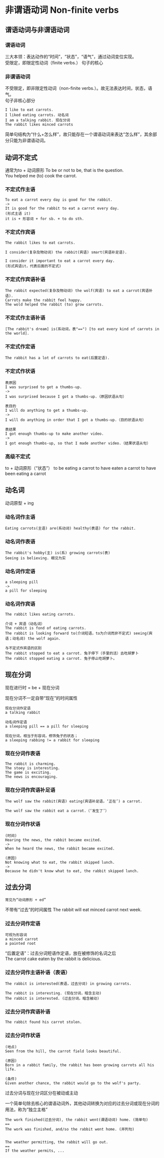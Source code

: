 # 非谓语动词 Non-finite verbs

## 谓语动词与非谓语动词

### 谓语动词

三大本领：表达动作的“时间”，“状态”，“语气”，通过动词变位实现。  
受限定，即限定性动词（finite verbs.）
句子的核心

### 非谓语动词

不受限定，即非限定性动词（non-finite verbs.）。故无法表达时间，状态，语气。  
句子非核心部分

    I like to eat carrots.
    I liked eating carrots. 动名词
    I am a talking rabbit. 现在分词
    The rabbit likes minced carrots

简单句结构为“什么+怎么样”，故只能存在一个谓语动词来表达“怎么样”，其余部分只能为非谓语动词。

## 动词不定式

通常为to + 动词原形
    To be or not to be, that is the question.  
    You helped me (to) cook the carrot.  

### 不定式作主语

    To eat a carrot every day is good for the rabbit.
    ->
    It is good for the rabbit to eat a carrot every day.
    (形式主语 it)
    it is + 形容词 + for sb. + to do sth.

### 不定式作宾语

    The rabbit likes to eat carrots.  

    I consider(复杂及物动词) the rabbit(宾语) smart(宾语补足语).

    I consider it important to eat a carrot every day.
    (形式宾语it，代表后面的不定式)

### 不定式作宾语补语

    The rabbit expected(复杂及物动词) the wolf(宾语) to eat a carrot(宾语补语).  
    Carrots make the rabbit feel happy.  
    The wold helped the rabbit (to) grow carrots.  

### 不定式作主语补语

    [The rabbit's dream] is(系动词，表"==") [to eat every kind of carrots in the world].

### 不定式作定语

    The rabbit has a lot of carrots to eat(后置定语).

### 不定式作状语

    表原因
    I was surprised to get a thumbs-up.
    -> 
    I was surprised because I got a thumbs-up.（原因状语从句）

    表目的
    I will do anything to get a thumbs-up.
    ->
    I will do anything in order that I get a thumbs-up.（目的状语从句）

    表结果
    I got enough thumbs-up to make another video.
    ->
    I got enough thumbs-up, so that I made another video.（结果状语从句）

### 高级不定式

to + 动词原形（“状态”）
    to be eating a carrot
    to have eaten a carrot
    to have been eating a carrot

## 动名词

动词原型 + ing

### 动名词作主语

    Eating carrots(主语) are(系动词) healthy(表语) for the rabbit.

### 动名词作表语

    The rabbit's hobby(主) is(系) growing carrots(表)
    Seeing is believing. 眼见为实

### 动名词作定语

    a sleeping pill
    ->
    a pill for sleeping

### 动名词作宾语

    The rabbit likes eating carrots.

    介词 + 宾语（动名词）
    The rabbit is fond of eating carrots.
    The rabbit is looking forward to(介词短语，to为介词而非不定式) seeing(宾语；动名词) the wolf again.

    与不定式作宾语的区别
    The rabbit stopped to eat a carrot. 兔子停下（手里的活）去吃胡萝卜
    The rabbit stopped eating a carrot. 兔子停止吃胡萝卜。

## 现在分词

现在进行时 = be + 现在分词  

现在分词不一定自带“现在”的时间属性

    现在分词作定语
    a talking rabbit

    动名词作定语
    a sleeping pill == a pill for sleeping

    现在分词，相当于形容词，修饰兔子的状态；
    a sleeping rabbing != a rabbit for sleeping

### 现在分词作表语

    The rabbit is charming.
    The stoey is interesting.
    The game is exciting.
    The news is encouraging.

### 现在分词作宾语补足语

    The wolf saw the rabbit(宾语) eating(宾语补足语，‘正在’) a carrot.

    The wolf saw the rabbit eat a carrot.（‘发生了’）

### 现在分词作状语

    (时间)
    Hearing the news, the rabbit became excited.
    ->
    When he heard the news, the rabbit became excited.

    (原因)
    Not knowing what to eat, the rabbit skipped lunch.
    ->
    Because he didn't know what to eat, the rabbit skipped lunch.

## 过去分词

    常见为“动词原形 + ed”

不带有“过去”的时间属性
    The rabbit will eat minced carrot next week.  

### 过去分词作定语

    可视为形容词
    a minced carrot
    a painted root

“后置定语”：过去分词短语作定语，放在被修饰的名词之后  
    The carrot cake eaten by the rabbit is delicious.

### 过去分词作主语补语（表语）

    The rabbit is interested(表语，过去分词) in growing carrots.

    The rabbit is interesting. (现在分词，暗含主动)
    The rabbit is interested. (过去分词，暗含被动)

### 过去分词作宾语补语

    The rabbit found his carrot stolen.

### 过去分词作状语

    (地点)
    Seen from the hill, the carrot field looks beautiful.

    (原因)
    Born in a rabbit family, the rabbit has been growing carrots all his life.

    (条件)
    Given another chance, the rabbit would go to the wolf's party.

过去分词与现在分词区分在被动或主动  

一个简单句除去核心的谓语动词外，其他动词转换为对应的过去分词或现在分词的用法，称为“独立主格”  

    The work finished(过去分词), the rabbit went(谓语动词) home. (简单句)
    ==
    The work was finished, and/so the rabbit went home. (并列句)

 
    The weather permitting, the rabbit will go out. 
    ==
    If the weather permits, ...
